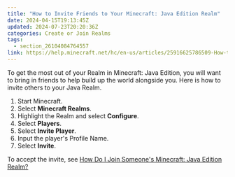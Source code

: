 ```yaml
---
title: "How to Invite Friends to Your Minecraft: Java Edition Realm"
date: 2024-04-15T19:13:45Z
updated: 2024-07-23T20:20:36Z
categories: Create or Join Realms
tags:
  - section_26104084764557
link: https://help.minecraft.net/hc/en-us/articles/25916625786509-How-to-Invite-Friends-to-Your-Minecraft-Java-Edition-Realm
---
```


To get the most out of your Realm in Minecraft: Java Edition, you will want to bring in friends to help build up the world alongside you. Here is how to invite others to your Java Realm.

1.  Start Minecraft.
2.  Select **Minecraft Realms**.
3.  Highlight the Realm and select **Configure**.
4.  Select **Players**.
5.  Select **Invite Player**.
6.  Input the player's Profile Name.
7.  Select **Invite**.

To accept the invite, see [How Do I Join Someone's Minecraft: Java Edition Realm?](./How-to-Join-a-Friend-s-Minecraft-Java-Edition-Realm.md)
